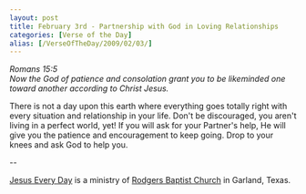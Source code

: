 ```yaml
---
layout: post
title: February 3rd - Partnership with God in Loving Relationships
categories: [Verse of the Day]
alias: [/VerseOfTheDay/2009/02/03/]
---
```


_Romans 15:5  
Now the God of patience and consolation grant you to be likeminded
one toward another according to Christ Jesus._

There is not a day upon this earth where everything goes totally
right with every situation and relationship in your life. Don't be
discouraged, you aren't living in a perfect world, yet! If you will
ask for your Partner's help, He will give you the patience and
encouragement to keep going. Drop to your knees and ask God to help
you.

 --

<a href=http://jesuseveryday.net>Jesus Every Day</a> is a ministry of <a href=http://rodgersbaptist.net>Rodgers Baptist Church</a> in Garland, Texas.
